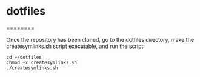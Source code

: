 # dotfiles
========

Once the repository has been cloned, go to the dotfiles directory, make the createsymlinks.sh script executable, and run the script:

	cd ~/dotfiles
	chmod +x createsymlinks.sh
	./createsymlinks.sh
